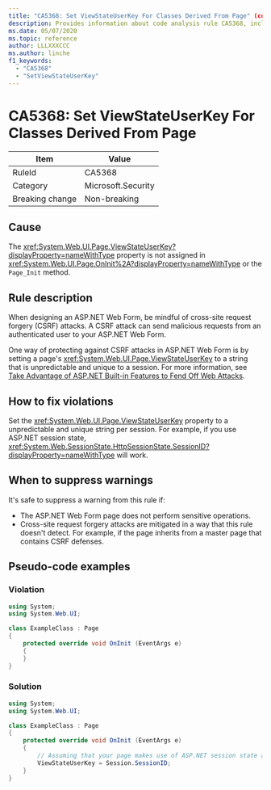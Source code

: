 ```yaml
---
title: "CA5368: Set ViewStateUserKey For Classes Derived From Page" (code analysis)
description: Provides information about code analysis rule CA5368, including causes, how to fix violations, and when to suppress it.
ms.date: 05/07/2020
ms.topic: reference
author: LLLXXXCCC
ms.author: linche
f1_keywords:
  - "CA5368"
  - "SetViewStateUserKey"
---
```

# CA5368: Set ViewStateUserKey For Classes Derived From Page

|Item|Value|
|-|-|
|RuleId|CA5368|
|Category|Microsoft.Security|
|Breaking change|Non-breaking|

## Cause

The <xref:System.Web.UI.Page.ViewStateUserKey?displayProperty=nameWithType> property is not assigned in <xref:System.Web.UI.Page.OnInit%2A?displayProperty=nameWithType> or the `Page_Init` method.

## Rule description

When designing an ASP.NET Web Form, be mindful of cross-site request forgery (CSRF) attacks. A CSRF attack can send malicious requests from an authenticated user to your ASP.NET Web Form.

One way of protecting against CSRF attacks in ASP.NET Web Form is by setting a page's <xref:System.Web.UI.Page.ViewStateUserKey> to a string that is unpredictable and unique to a session. For more information, see [Take Advantage of ASP.NET Built-in Features to Fend Off Web Attacks](/previous-versions/dotnet/articles/ms972969(v=msdn.10)#viewstateuserkey).

## How to fix violations

Set the <xref:System.Web.UI.Page.ViewStateUserKey> property to a unpredictable and unique string per session. For example, if you use ASP.NET session state, <xref:System.Web.SessionState.HttpSessionState.SessionID?displayProperty=nameWithType> will work.

## When to suppress warnings

It's safe to suppress a warning from this rule if:
- The ASP.NET Web Form page does not perform sensitive operations.
- Cross-site request forgery attacks are mitigated in a way that this rule doesn't detect. For example, if the page inherits from a master page that contains CSRF defenses.

## Pseudo-code examples

### Violation

```csharp
using System;
using System.Web.UI;

class ExampleClass : Page
{
    protected override void OnInit (EventArgs e)
    {
    }
}
```

### Solution

```csharp
using System;
using System.Web.UI;

class ExampleClass : Page
{
    protected override void OnInit (EventArgs e)
    {
        // Assuming that your page makes use of ASP.NET session state and the SessionID is stable.
        ViewStateUserKey = Session.SessionID;
    }
}
```

